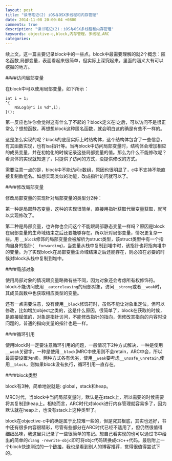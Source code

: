 ```yaml
---
layout: post
title: "读书笔记(2) iOS与OSX多线程和内存管理"
date: 2014-11-08 20:00:04 +0800
comments: true
description: "读书笔记(2)：iOS与OSX多线程和内存管理" 
keywords: objective-c,block,内存管理，多线程,ARC
categories: 
---
```

续上文，这一篇主要记录block中的一些点。block中最需要理解的就2个概念：匿名函数,局部变量，表面看起来很简单，但实际上深究起来，里面的涵义大有可以挖掘的地方。

####访问局部变量

在block中可以使用局部变量，如下所示：

	int i = 1;
	^{
		NSLog(@"i is %d",i);
	}();
	
第一反应也许你会觉得这有什么了不起的？block定义在i之后，可以访问不是很正常么？想想函数，再想想block这种匿名函数，就会明白这的确是有些不一样的。

<!-- more -->

这是怎么实现的呢？block的底层实际上时结构体，这个结构体包含了一些信息，有其函数实现，也有isa指针等。当再block中访问局部变量时，结构体会增加相应的成员变量，并在初始化的时候记录这些局部变量的值。那么为什么不能修改呢？看具体的实现就知道了，只提供了访问的方式，没提供修改的方式。

需要注意一点的是，block中不能访问c数组，原因也很明显了，c中不支持不能直接复制数组名。如想实现类似的功能，改成指针访问就可以了。


####修改局部变量

修改局部变量的实现针对局部变量的类型分2种：

第一种是局部静态变量，这种的实现很简单，直接用指针获取代替变量获取，就可以实现修改了。

第二种是局部变量，也许你也会问这个不能跟局部静态变量一样吗？原因是block在局部变量的生命域结束之后还要能够存在。所以针对局部变量，情况更复杂一些。用 `__block`修饰的局部变量会被解析为struct类型，该struct类型中有一个指向自身的指针(`__forwarding`)，当变量从栈中复制到堆中时，该指针也将指向堆中的变量。为了实现block在局部变量生命域结束之后还能存在，则必须在必要的时候对block从栈中复制到堆中。

####局部对象

使用局部对象的情况跟变量略微有些不同，因为对象还会考虑所有权修饰符。block不能访问使用`__autoreleasing`的局部对象，访问`__strong`或者`__weak`时，其成员函数中也获取相应类型的变量。

还有一点需要注意，没有使用`__block`修饰符时，虽然不能让对象重定位，但可以修改，比如增加object之类的，这是什么原因，很简单了，block在获取的时候，是直接赋值的，对象是指针访问，不能修改指针的指向，但修改其指向的内容时没问题的，普通的指向变量的指针也是一样。

####循环引用

使用block时一定要注意循环引用的问题，一般情况下2种方式解决，一种是使用`__weak`关键字，一种是使用`__block`(MRC中使用则不会retain，ARC中会，所以最需要设置为nil)。两种方式各有优劣，使用`__weak`要考虑`__unsafe_unretain`,使用`__block`，则如果block没有执行，循环引用一直存在。

####block类型

block有3种，简单地说就是: global，stack和heap。

MRC时代，当block中当问局部变量时，默认是在stack上，所以需要的时候需要将其复制到heap上。相较而言，ARC时代对block进行内存管理就容易多了，因为默认就在heap上，也没有stack上这种类型了。

block在objective-c中的确是属于比较难一些的，但是究其根底，其实也还好，书中还有很多内容很精彩，尽管有些部分在ARC时代已经不适用了，但仍然很值得细细品味，我这里只记录了一些很简单的笔记。想自己看实现的也可以通过书中给出的简单的`clang -rewrite-objc`即可将objc代码转换成c/c++代码。最后附上一个block快速测试的一个[链接](http://blog.parse.com/2013/02/05/objective-c-blocks-quiz/)，我也是看到别人的博客推荐，觉得很值得尝试下的。